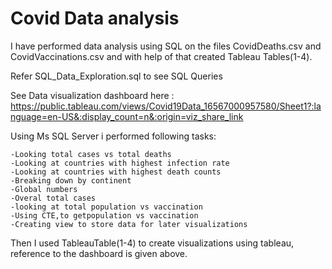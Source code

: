 # Covid Data analysis

I have performed data analysis using SQL on the files CovidDeaths.csv and CovidVaccinations.csv and with help of that created Tableau Tables(1-4).

Refer SQL_Data_Exploration.sql to see SQL Queries

See Data visualization dashboard here : https://public.tableau.com/views/Covid19Data_16567000957580/Sheet1?:language=en-US&:display_count=n&:origin=viz_share_link

Using Ms SQL Server i performed following tasks:

    -Looking total cases vs total deaths
    -Looking at countries with highest infection rate
    -Looking at countries with highest death counts
    -Breaking down by continent
    -Global numbers
    -Overal total cases
    -looking at total population vs vaccination
    -Using CTE,to getpopulation vs vaccination
    -Creating view to store data for later visualizations
    
Then I used TableauTable(1-4) to create visualizations using tableau, reference to the dashboard is given above.
    
